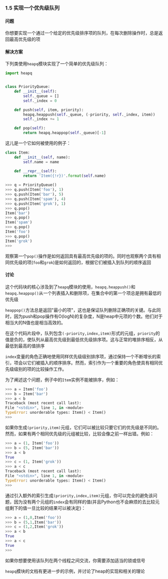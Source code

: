 ### 1.5 实现一个优先级队列

#### 问题

你想要实现一个通过一个给定的优先级排序项的队列，在每次删除操作时，总是返回最高优先级的项

#### 解决方案

下列类使用`heapq`模块实现了一个简单的优先级队列：

```python
import heapq


class PriorityQueue:
    def __init__(self):
        self._queue = []
        self._index = 0

    def push(self, item, priority):
        heapq.heappush(self._queue, (-priority, self._index, item))
        self._index += 1

    def pop(self):
        return heapq.heappop(self._queue)[-1]
```

这儿是一个它如何被使用的例子：

```python
class Item:
    def __init__(self, name):
        self.name = name

    def __repr__(self):
        return 'Item({!r})'.format(self.name)
    
>>> q = PriorityQueue()
>>> q.push(Item('foo'), 1)
>>> q.push(Item('bar'), 5)
>>> q.push(Item('spam'), 4)
>>> q.push(Item('grok'), 1)
>>> q.pop()
Item('bar')
>>> q.pop()
Item('spam')
>>> q.pop()
Item('foo')
>>> q.pop()
Item('grok')
>>>
```

观察第一个`pop()`操作是如何返回具有最高优先级的项的。同时也观察两个具有相同优先级的项(`foo`和`grok`)是如何返回的，根据它们被插入到队列的顺序返回

#### 讨论

这个代码块的核心涉及到了`heapq`模块的使用，`heapq.heappush()`和`heapq.heappop()`从一个列表插入和删除项，在集合中的第一个项总是拥有最低的优先级

`heappop()`方法总是返回"最小的项"，这也是保证队列删除正确项的关键。与此同时，因为push和pop操作有O(logN)的复杂度，N是heap中元项的个数。他们对于相当大的N值也是相当高效的。

在这个代码片段中，队列包含`(-priority,index,item)`形式的元组，`priority`的值是负的，使队列从最高优先级到最低优先级排序项。这与正常的堆排序相反，从最低到最高的值排序

`index`变量的角色正确地使用同样优先级级别排序项，通过保持一个不断增长的索引，项会以它们被插入的顺序排序。然而，索引作为一个重要的角色使具有相同优先级级别的项的比较操作工作。

为了阐述这个问题，例子中的`Item`实例不能被排序，例如：

```python
>>> a = Item('foo')
>>> b = Item('bar')
>>> a < b
Traceback (most recent call last):
File "<stdin>", line 1, in <module>
TypeError: unorderable types: Item() < Item()
>>>
```

如果你生成`(priority,item)`元组，它们可以被比较只要它们的优先级是不同的。然而，如果有两个相同优先级的元组被比较，比较会像之前一样出错。例如：

```python
>>> a = (1, Item('foo'))
>>> b = (5, Item('bar'))
>>> a < b
True
>>> c = (1, Item('grok'))
>>> a < c
Traceback (most recent call last):
File "<stdin>", line 1, in <module>
TypeError: unorderable types: Item() < Item()
>>>
```

通过引入额外的索引生成`(priority,index,item)`元组，你可以完全的避免该问题，因为没有两个元组的`index`会有同样的值(并且Python也不会麻烦的去比较元组剩下的值一旦比较的结果可以被决定)：

```python
>>> a = (1,0,Item('foo'))
>>> b = (5,1,Item('bar'))
>>> c = (1,2,Item('grok'))
>>> a < b 
True
>>> a < c
True
>>>
```

如果你想要使用该队列在两个线程之间交流，你需要添加适当的锁或信号

`heapq`模块的文档有更进一步的示例，并讨论了heap的实现和相关的理论